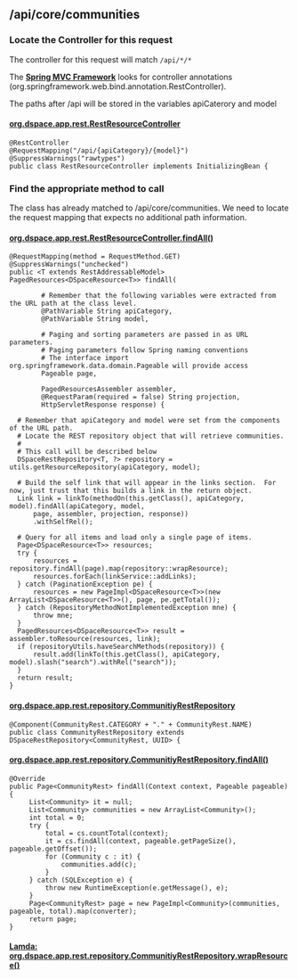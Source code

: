 ## /api/core/communities

### Locate the Controller for this request

The controller for this request will match `/api/*/*`

The __[Spring MVC Framework](https://docs.spring.io/spring/docs/current/spring-framework-reference/web.htm)__ looks for controller annotations (org.springframework.web.bind.annotation.RestController).

The paths after /api will be stored in the variables apiCaterory and model

#### [org.dspace.app.rest.RestResourceController](https://github.com/DSpace/DSpace/blob/master/dspace-spring-rest/src/main/java/org/dspace/app/rest/RestResourceController.java#L84-L87")

```
@RestController
@RequestMapping("/api/{apiCategory}/{model}")
@SuppressWarnings("rawtypes")
public class RestResourceController implements InitializingBean {
```

### Find the appropriate method to call

The class has already matched to /api/core/communities.  We need to locate the request mapping that expects no additional path information.

#### [org.dspace.app.rest.RestResourceController.findAll()](https://github.com/DSpace/DSpace/blob/master/dspace-spring-rest/src/main/java/org/dspace/app/rest/RestResourceController.java#L769-L787")

```
@RequestMapping(method = RequestMethod.GET)
@SuppressWarnings("unchecked")
public <T extends RestAddressableModel> PagedResources<DSpaceResource<T>> findAll(

        # Remember that the following variables were extracted from the URL path at the class level.
        @PathVariable String apiCategory,
        @PathVariable String model,

        # Paging and sorting parameters are passed in as URL parameters.
        # Paging parameters follow Spring naming conventions
        # The interface import org.springframework.data.domain.Pageable will provide access
        Pageable page,

        PagedResourcesAssembler assembler,
        @RequestParam(required = false) String projection,
        HttpServletResponse response) {

  # Remember that apiCategory and model were set from the components of the URL path.
  # Locate the REST repository object that will retrieve communities.
  #
  # This call will be described below
  DSpaceRestRepository<T, ?> repository = utils.getResourceRepository(apiCategory, model);

  # Build the self link that will appear in the links section.  For now, just trust that this builds a link in the return object.
  Link link = linkTo(methodOn(this.getClass(), apiCategory, model).findAll(apiCategory, model,
      page, assembler, projection, response))
      .withSelfRel();

  # Query for all items and load only a single page of items.
  Page<DSpaceResource<T>> resources;
  try {
      resources = repository.findAll(page).map(repository::wrapResource);
      resources.forEach(linkService::addLinks);
  } catch (PaginationException pe) {
      resources = new PageImpl<DSpaceResource<T>>(new ArrayList<DSpaceResource<T>>(), page, pe.getTotal());
  } catch (RepositoryMethodNotImplementedException mne) {
      throw mne;
  }
  PagedResources<DSpaceResource<T>> result = assembler.toResource(resources, link);
  if (repositoryUtils.haveSearchMethods(repository)) {
      result.add(linkTo(this.getClass(), apiCategory, model).slash("search").withRel("search"));
  }
  return result;
}
```
#### [org.dspace.app.rest.repository.CommunitiyRestRepository](https://github.com/DSpace/DSpace/blob/master/dspace-spring-rest/src/main/java/org/dspace/app/rest/repository/CommunityRestRepository.java#L37)
```
@Component(CommunityRest.CATEGORY + "." + CommunityRest.NAME)
public class CommunityRestRepository extends DSpaceRestRepository<CommunityRest, UUID> {
```

#### [org.dspace.app.rest.repository.CommunitiyRestRepository.findAll()](https://github.com/DSpace/DSpace/blob/master/dspace-spring-rest/src/main/java/org/dspace/app/rest/repository/CommunityRestRepository.java#L63-L79)
```
@Override
public Page<CommunityRest> findAll(Context context, Pageable pageable) {
     List<Community> it = null;
     List<Community> communities = new ArrayList<Community>();
     int total = 0;
     try {
         total = cs.countTotal(context);
         it = cs.findAll(context, pageable.getPageSize(), pageable.getOffset());
         for (Community c : it) {
             communities.add(c);
         }
     } catch (SQLException e) {
         throw new RuntimeException(e.getMessage(), e);
     }
     Page<CommunityRest> page = new PageImpl<Community>(communities, pageable, total).map(converter);
     return page;
}
```
#### [Lamda: org.dspace.app.rest.repository.CommunitiyRestRepository.wrapResource()](https://github.com/DSpace/DSpace/blob/master/dspace-spring-rest/src/main/java/org/dspace/app/rest/repository/CommunityRestRepository.java#L121-L124)
```
```  
